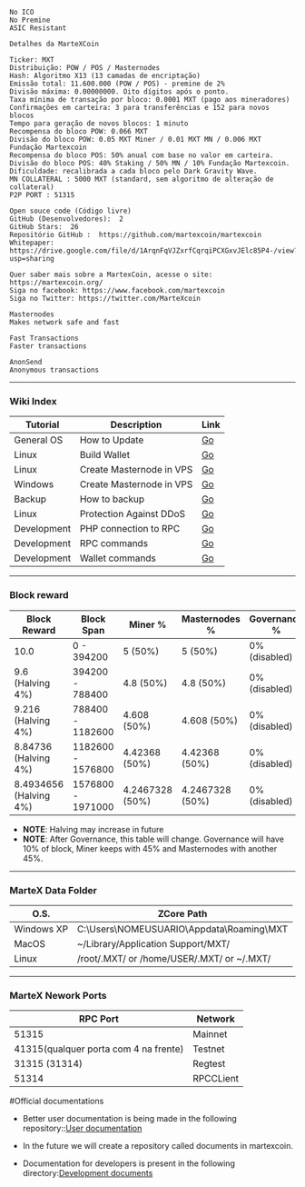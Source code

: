```
No ICO
No Premine
ASIC Resistant

Detalhes da MarteXCoin 

Ticker: MXT
Distribuição: POW / POS / Masternodes
Hash: Algoritmo X13 (13 camadas de encriptação)
Emissão total: 11.600.000 (POW / POS) - premine de 2%
Divisão máxima: 0.00000000. Oito dígitos após o ponto.
Taxa mínima de transação por bloco: 0.0001 MXT (pago aos mineradores)
Confirmações em carteira: 3 para transferências e 152 para novos blocos
Tempo para geração de novos blocos: 1 minuto
Recompensa do bloco POW: 0.066 MXT
Divisão do bloco POW: 0.05 MXT Miner / 0.01 MXT MN / 0.006 MXT Fundação Martexcoin
Recompensa do bloco POS: 50% anual com base no valor em carteira.
Divisão do bloco POS: 40% Staking / 50% MN / 10% Fundação Martexcoin.
Dificuldade: recalibrada a cada bloco pelo Dark Gravity Wave.
MN COLLATERAL : 5000 MXT (standard, sem algoritmo de alteração de collateral)
P2P PORT : 51315

Open souce code (Código livre)
GitHub (Desenvolvedores):  2
GitHub Stars:  26
Repositório GitHub :  https://github.com/martexcoin/martexcoin
Whitepaper: https://drive.google.com/file/d/1ArqnFqVJZxrfCqrqiPCXGxvJElc85P4-/view?usp=sharing

Quer saber mais sobre a MartexCoin, acesse o site: https://martexcoin.org/
Siga no facebook: https://www.facebook.com/martexcoin
Siga no Twitter: https://twitter.com/MarteXcoin

Masternodes 
Makes network safe and fast

Fast Transactions
Faster transactions

AnonSend
Anonymous transactions

```
*** 

### Wiki Index

Tutorial    | Description        | Link
------------|--------------------|--------
General OS  | How to Update      | [Go](https://github.com/martexcoin/martexcoin/wiki/How-to-update-wallet)
Linux       | Build Wallet       | [Go](https://github.com/martexcoin/martexcoin/wiki/How-to-compile-MarteXd-on-Linux)
Linux       | Create Masternode in VPS | [Go](https://github.com/martexcoin/martexcoin/wiki/How-to-create-MarteXd-Masternode-Linux-VPS)
Windows     | Create Masternode in VPS | [Go](https://github.com/martexcoin/martexcoin/wiki/How-to-Create-MarteXd-Masternode-in-Windows-VPS)
Backup      | How to backup | [Go](https://github.com/martexcoin/martexcoin/wiki/How-to-make-an-Backup)
Linux | Protection Against DDoS | [Go](https://github.com/martexcoin/martexcoin/wiki/How-to-protect-your-Masternode-VPS-against-DDoS-attack---Linux)
Development | PHP connection to RPC | [Go](https://github.com/martexcoin/martexcoin/wiki/PHP-RPC)
Development | RPC commands | [Go](https://github.com/martexcoin/martexcoin/wiki/RPC-commands)
Development | Wallet commands | [Go](https://github.com/martexcoin/martexcoin/wiki/Wallet-command-list)


***

### Block reward

Block Reward | Block Span                   | Miner %          | Masternodes %   | Governance %      | H.Round Reward
-------------|------------------------------|------------------|-----------------|-------------------|---------
10.0         |0 - 394200                    |  5       (50%)   | 5     (50%)     |  0% (disabled)    | 3942000.00
9.6 (Halving 4%) |394200 - 788400           |  4.8     (50%)   | 4.8   (50%)     |  0% (disabled)    | 3784320.00
9.216 (Halving 4%) |788400 - 1182600        |  4.608   (50%)   | 4.608   (50%)   |  0% (disabled)    | 3632947.20
8.84736 (Halving 4%) |1182600 - 1576800     |  4.42368 (50%)   | 4.42368 (50%)   |  0% (disabled)    | 3487629.31
8.4934656 (Halving 4%) |1576800 - 1971000   |  4.2467328 (50%) | 4.2467328 (50%) |  0% (disabled)    | 3348124.14

* **NOTE**: Halving may increase in future
* **NOTE**: After Governance, this table will change. 
Governance will have 10% of block, Miner keeps with 45% and Masternodes with another 45%.

***

### MarteX Data Folder

O.S.        | ZCore Path
------------|---------------
Windows XP  |C:\Users\NOMEUSUARIO\Appdata\Roaming\MXT
MacOS       |~/Library/Application Support/MXT/
Linux       | /root/.MXT/ or /home/USER/.MXT/ or ~/.MXT/

***

### MarteX Nework Ports

RPC Port    | Network       
------------|---------------
51315       | Mainnet   
41315(qualquer porta com 4 na frente)      | Testnet        
31315 (31314) | Regtest
51314       | RPCCLient

#Official documentations

 - Better user documentation is being made in the following repository::[User documentation](https://github.com/MarteXcoin-documentation/Documentation)
 
 - In the future we will create a repository called documents in martexcoin.
 
 - Documentation for developers is present in the following directory:[Development documents](https://github.com/martexcoin/martexcoin/tree/master/doc)
